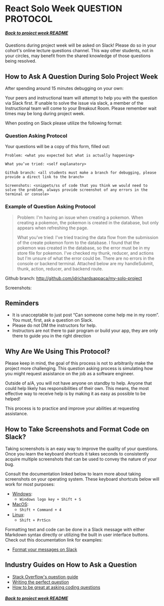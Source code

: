 # React Solo Week QUESTION PROTOCOL

##### [Back to project week README](./README.md)

Questions during project week will be asked on Slack! Please do so in your
cohort's online lecture questions channel. This way other students, not in your
circles, may benefit from the shared knowledge of those questions being
resolved.

## How to Ask A Question During Solo Project Week

After spending around 15 minutes debugging on your own:

Your peers and instructional team will attempt to help you with the question
via Slack first. If unable to solve the issue via slack, a member of the
Instructional team will come to your Breakout Room. Please remember wait times
may be long during project week.

When posting on Slack please utilize the following format:

### Question Asking Protocol

Your questions will be a copy of this form, filled out:

```
Problem: <what you expected but what is actually happening>

What you’ve tried: <self explanatory>

Github branch: <all students must make a branch for debugging, please provide a direct link to the branch>

Screenshots: <snippets/ss of code that you think we would need to solve the problem, always provide screenshot of any errors in the terminal or console>
```

### Example of Question Asking Protocol

> Problem: I'm having an issue when creating a pokemon. When creating a pokemon, the pokemon is created in the database, but only appears when refreshing the page.
>
> What you’ve tried: I've tried tracing the data flow from the submission of the create pokemon form to the database. I found that the pokemon was created in the database, so the error must be in my store file for pokemon. I've checked my thunk, reducer, and actions but I'm unsure of what the error could be. There are no errors in the console or backend terminal. Attached below are my handleSubmit, thunk, action, reducer, and backend route.

Github branch: http://github.com/jdrichardsappaca/my-solo-project

Screenshots:

## Reminders

- It is unacceptable to just post “Can someone come help me in my room”. You
  must, first, ask a question on Slack.
- Please do not DM the instructors for help.
- Instructors are not there to pair program or build your app, they are only
  there to guide you in the right direction

## Why Are We Using This Protocol?

Please keep in mind, the goal of this process is not to arbitrarily make the
project more challenging. This question asking process is simulating how you
might request assistance on the job as a software engineer.

Outside of a/A, you will not have anyone on standby to help. Anyone that could
help likely has responsibilities of their own. This means, the most effective
way to receive help is by making it as easy as possible to be helped!

This process is to practice and improve your abilities at requesting assistance.

## How to Take Screenshots and Format Code on Slack?

Taking screenshots is an easy way to improve the quality of your questions.
Once you learn the keyboard shortcuts it takes seconds to consistently acquire
multiple screenshots that can be used to convey the nature of your bug.

Consult the documentation linked below to learn more about taking screenshots
on your operating system. These keyboard shortcuts below will work for most
purposes:

- [Windows][windows-screenshot]:
  - `Windows logo key + Shift + S`
- [MacOS][macos-screenshot]:
  - `Shift + Command + 4`
- [Linux][linux-screenshot]:
  - `Shift + PrtScn`

Formatting text and code can be done in a Slack message with either Markdown
syntax directly or utilizing the built in user interface buttons. Check out
this documentation link for examples:

- [Format your messages on Slack][slack-format-messages]

## Industry Guides on How to Ask a Question

- [Stack Overflow's question guide][stack-overflow-question-guide]
- [Writing the perfect question][the-perfect-question]
- [How to be great at asking coding questions][great-at-asking-questions]

##### [Back to project week README](./README.md)

<!-- screenshots documentation links -->

[windows-screenshot]: https://support.microsoft.com/en-us/windows/use-snipping-tool-to-capture-screenshots-00246869-1843-655f-f220-97299b865f6b#:~:text=Press%C2%A0Windows%20logo%20key%C2%A0%2B%C2%A0Shift%C2%A0%2B%C2%A0S.
[macos-screenshot]: https://support.apple.com/guide/mac-help/take-a-screenshot-or-screen-recording-mh26782/mac#:~:text=Take%20pictures%20using%20keyboard%20shortcuts
[linux-screenshot]: https://www.wikihow.com/Take-a-Screenshot-in-Linux#:~:text=Press%20.%E2%87%A7%20Shift%2BPrtScn%20to%20select%20what%20you%20capture

<!-- resources links -->

[slack-format-messages]: https://slack.com/help/articles/202288908-Format-your-messages
[stack-overflow-question-guide]: https://stackoverflow.com/help/how-to-ask
[the-perfect-question]: https://codeblog.jonskeet.uk/2010/08/29/writing-the-perfect-question/
[great-at-asking-questions]: https://medium.com/@gordon_zhu/how-to-be-great-at-asking-questions-e37be04d0603
